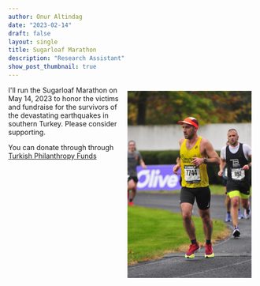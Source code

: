 ```yaml
---
author: Onur Altindag 
date: "2023-02-14"
draft: false
layout: single
title: Sugarloaf Marathon  
description: "Research Assistant"
show_post_thumbnail: true
---
```


<img align="right" src="featured.jpg" width="50%" hspace="10" vspace="10"/>

I'll run the Sugarloaf Marathon on May 14, 2023 to honor the victims and fundraise for the survivors of the devastating earthquakes in southern Turkey. 
Please consider supporting.

You can donate through through [Turkish Philanthropy Funds](https://donate.tpfund.org/fundraiser/4447715)